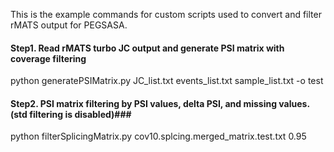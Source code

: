 This is the example commands for custom scripts used to convert and filter rMATS output for PEGSASA.

#### Step1. Read rMATS turbo JC output and generate PSI matrix with coverage filtering
python generatePSIMatrix.py JC_list.txt events_list.txt sample_list.txt -o test

#### Step2. PSI matrix filtering by PSI values, delta PSI, and missing values.(std filtering is disabled)###
python filterSplicingMatrix.py cov10.splcing.merged_matrix.test.txt 0.95

